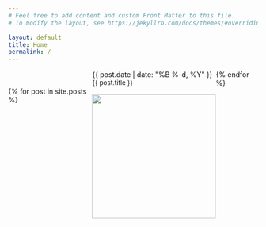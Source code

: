 ```yaml
---
# Feel free to add content and custom Front Matter to this file.
# To modify the layout, see https://jekyllrb.com/docs/themes/#overriding-theme-defaults

layout: default
title: Home
permalink: /
---
```


<style>
    img {
    width: 250px;
    height: 250px;
    }

    .text:hover {
    text-decoration: underline;
    }

    .text {
    text-decoration: underline;
    font-size:13px; 
    text-decoration: none; 
    color:#547DE
    }

    .media-container {
   display: flex;
   
   }

    .mead {
    width: 32%
    flex-wrap: wrap;
    flex-direction: row;
    justify-content: space-between;
    flex: 1 1 0px;
   }

</style>


<div class="media-container">
<br><br>
    {% for post in site.posts %}
        <div class="media">
            <span class="date">{{ post.date | date: "%B %-d, %Y"  }}</span> <br>
            <a class="text" href="{{ post.url }}">{{ post.title }}<br><br></a>
            <img  src="{{ post.img }}"><br><br>
        </div>
    {% endfor %}
</div>





<!--<img src="images/grass.jpg" width=700px> <br> <br>
<span style="font-size: 20px">Photo by <a href="https://unsplash.com/@p_kuzovkova?utm_source=unsplash&amp;utm_medium=referral&amp;utm_content=creditCopyText">Polina Kuzovkova</a> on <a href="https://unsplash.com/t/nature?utm_source=unsplash&amp;utm_medium=referral&amp;utm_content=creditCopyText">Unsplash</a></span>-->




